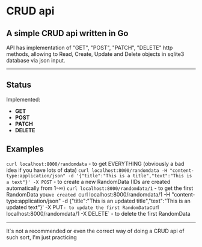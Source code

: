 # CRUD api
## A simple CRUD api written in Go

API has implementation of "GET", "POST", "PATCH", "DELETE" http methods, allowing to Read, Create, Update and Delete objects in sqlite3 database via json input.

---

## Status

Implemented:
- **GET**
- **POST**
- **PATCH**
- **DELETE**

## Examples
`curl localhost:8000/randomdata` - to get EVERYTHING (obviously a bad idea if you have lots of data)
`curl localhost:8000/randomdata -H "content-type:application/json" -d '{"title":"This is a title","text":"This is a text"}' -X POST` - to create a new RandomData (IDs are created automatically from 1-∞)
`curl localhost:8000/randomdata/1` - to get the first RandomData you`ve created
`curl localhost:8000/randomdata/1 -H "content-type:application/json" -d {"title":"This is an updated title","text":"This is an updated text"}' -X PUT` - to update the first RandomData
`curl localhost:8000/randomdata/1  -X DELETE` - to delete the first RandomData

---

It`s not a recommended or even the correct way of doing a CRUD api of such sort, I'm just practicing  

